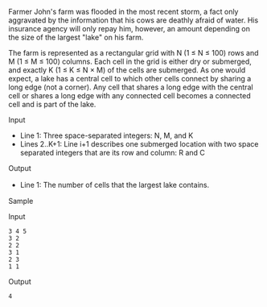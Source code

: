 Farmer John's farm was flooded in the most recent storm, a fact only aggravated by the information that his cows are deathly afraid of water. His insurance agency will only repay him, however, an amount depending on the size of the largest "lake" on his farm.

The farm is represented as a rectangular grid with N (1 ≤ N ≤ 100) rows and M (1 ≤ M ≤ 100) columns. Each cell in the grid is either dry or submerged, and exactly K (1 ≤ K ≤ N × M) of the cells are submerged. As one would expect, a lake has a central cell to which other cells connect by sharing a long edge (not a corner). Any cell that shares a long edge with the central cell or shares a long edge with any connected cell becomes a connected cell and is part of the lake.

Input
* Line 1: Three space-separated integers: N, M, and K
* Lines 2..K+1: Line i+1 describes one submerged location with two space separated integers that are its row and column: R and C

Output
* Line 1: The number of cells that the largest lake contains.　

Sample

Input
```
3 4 5
3 2
2 2
3 1
2 3
1 1
```
Output
```
4
```